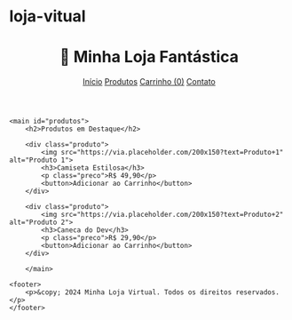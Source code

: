 # loja-vitual
<!DOCTYPE html>
<html lang="pt-BR">
<head>
    <meta charset="UTF-8">
    <meta name="viewport" content="width=device-width, initial-scale=1.0">
    <title>Minha Loja Virtual</title>
    <link rel="stylesheet" href="style.css">
</head>
<body>
    <header>
        <h1>🛒 Minha Loja Fantástica</h1>
        <nav>
            <a href="#">Início</a>
            <a href="#produtos">Produtos</a>
            <a href="#">Carrinho (0)</a>
            <a href="#">Contato</a>
        </nav>
    </header>

    <main id="produtos">
        <h2>Produtos em Destaque</h2>
        
        <div class="produto">
            <img src="https://via.placeholder.com/200x150?text=Produto+1" alt="Produto 1">
            <h3>Camiseta Estilosa</h3>
            <p class="preco">R$ 49,90</p>
            <button>Adicionar ao Carrinho</button>
        </div>

        <div class="produto">
            <img src="https://via.placeholder.com/200x150?text=Produto+2" alt="Produto 2">
            <h3>Caneca do Dev</h3>
            <p class="preco">R$ 29,90</p>
            <button>Adicionar ao Carrinho</button>
        </div>

        </main>

    <footer>
        <p>&copy; 2024 Minha Loja Virtual. Todos os direitos reservados.</p>
    </footer>
</body>
</html>